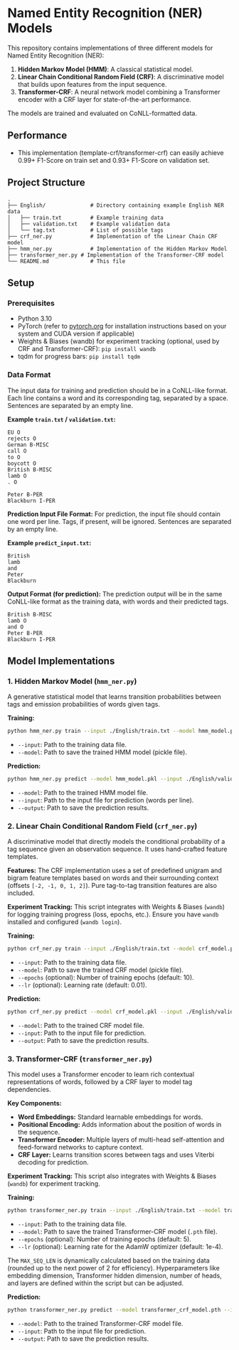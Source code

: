 # Named Entity Recognition (NER) Models

This repository contains implementations of three different models for Named Entity Recognition (NER):
1.  **Hidden Markov Model (HMM)**: A classical statistical model.
2.  **Linear Chain Conditional Random Field (CRF)**: A discriminative model that builds upon features from the input sequence.
3.  **Transformer-CRF**: A neural network model combining a Transformer encoder with a CRF layer for state-of-the-art performance.

The models are trained and evaluated on CoNLL-formatted data.
## Performance

*   This implementation (template-crf/transformer-crf) can easily achieve 0.99+ F1-Score on train set and 0.93+ F1-Score on validation set.

## Project Structure

```
.
├── English/              # Directory containing example English NER data
│   ├── train.txt         # Example training data
│   ├── validation.txt    # Example validation data
│   └── tag.txt           # List of possible tags
├── crf_ner.py            # Implementation of the Linear Chain CRF model
├── hmm_ner.py            # Implementation of the Hidden Markov Model
├── transformer_ner.py # Implementation of the Transformer-CRF model
└── README.md             # This file
```

## Setup

### Prerequisites

*   Python 3.10
*   PyTorch (refer to [pytorch.org](https://pytorch.org/) for installation instructions based on your system and CUDA version if applicable)
*   Weights & Biases (wandb) for experiment tracking (optional, used by CRF and Transformer-CRF): `pip install wandb`
*   tqdm for progress bars: `pip install tqdm`

### Data Format

The input data for training and prediction should be in a CoNLL-like format. Each line contains a word and its corresponding tag, separated by a space. Sentences are separated by an empty line.

**Example `train.txt` / `validation.txt`:**

```
EU O
rejects O
German B-MISC
call O
to O
boycott O
British B-MISC
lamb O
. O

Peter B-PER
Blackburn I-PER
```

**Prediction Input File Format:**
For prediction, the input file should contain one word per line. Tags, if present, will be ignored. Sentences are separated by an empty line.

**Example `predict_input.txt`:**

```
British
lamb
and
Peter
Blackburn
```

**Output Format (for prediction):**
The prediction output will be in the same CoNLL-like format as the training data, with words and their predicted tags.

```
British B-MISC
lamb O
and O
Peter B-PER
Blackburn I-PER
```

## Model Implementations

### 1. Hidden Markov Model (`hmm_ner.py`)

A generative statistical model that learns transition probabilities between tags and emission probabilities of words given tags.

**Training:**

```bash
python hmm_ner.py train --input ./English/train.txt --model hmm_model.pkl
```

*   `--input`: Path to the training data file.
*   `--model`: Path to save the trained HMM model (pickle file).

**Prediction:**

```bash
python hmm_ner.py predict --model hmm_model.pkl --input ./English/validation.txt --output hmm_predictions.txt
```

*   `--model`: Path to the trained HMM model file.
*   `--input`: Path to the input file for prediction (words per line).
*   `--output`: Path to save the prediction results.

### 2. Linear Chain Conditional Random Field (`crf_ner.py`)

A discriminative model that directly models the conditional probability of a tag sequence given an observation sequence. It uses hand-crafted feature templates.

**Features:**
The CRF implementation uses a set of predefined unigram and bigram feature templates based on words and their surrounding context (offsets `[-2, -1, 0, 1, 2]`). Pure tag-to-tag transition features are also included.

**Experiment Tracking:**
This script integrates with Weights & Biases (`wandb`) for logging training progress (loss, epochs, etc.). Ensure you have `wandb` installed and configured (`wandb login`).

**Training:**

```bash
python crf_ner.py train --input ./English/train.txt --model crf_model.pkl --epochs 20 --lr 0.01
```

*   `--input`: Path to the training data file.
*   `--model`: Path to save the trained CRF model (pickle file).
*   `--epochs` (optional): Number of training epochs (default: 10).
*   `--lr` (optional): Learning rate (default: 0.01).

**Prediction:**

```bash
python crf_ner.py predict --model crf_model.pkl --input ./English/validation.txt --output crf_predictions.txt
```

*   `--model`: Path to the trained CRF model file.
*   `--input`: Path to the input file for prediction.
*   `--output`: Path to save the prediction results.

### 3. Transformer-CRF (`transformer_ner.py`)

This model uses a Transformer encoder to learn rich contextual representations of words, followed by a CRF layer to model tag dependencies.

**Key Components:**
*   **Word Embeddings:** Standard learnable embeddings for words.
*   **Positional Encoding:** Adds information about the position of words in the sequence.
*   **Transformer Encoder:** Multiple layers of multi-head self-attention and feed-forward networks to capture context.
*   **CRF Layer:** Learns transition scores between tags and uses Viterbi decoding for prediction.

**Experiment Tracking:**
This script also integrates with Weights & Biases (`wandb`) for experiment tracking.

**Training:**

```bash
python transformer_ner.py train --input ./English/train.txt --model transformer_crf_model.pth --epochs 5 --lr 0.0001
```

*   `--input`: Path to the training data file.
*   `--model`: Path to save the trained Transformer-CRF model (`.pth` file).
*   `--epochs` (optional): Number of training epochs (default: 5).
*   `--lr` (optional): Learning rate for the AdamW optimizer (default: 1e-4).

The `MAX_SEQ_LEN` is dynamically calculated based on the training data (rounded up to the next power of 2 for efficiency). Hyperparameters like embedding dimension, Transformer hidden dimension, number of heads, and layers are defined within the script but can be adjusted.

**Prediction:**

```bash
python transformer_ner.py predict --model transformer_crf_model.pth --input ./English/validation.txt --output transformer_crf_predictions.txt
```

*   `--model`: Path to the trained Transformer-CRF model file.
*   `--input`: Path to the input file for prediction.
*   `--output`: Path to save the prediction results.

